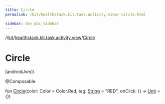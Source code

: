 ```yaml
---
title: Circle
permalink: /kit/healthstack.kit.task.activity.view/-circle.html

sidebar: dev_doc_sidebar
---
```

//[kit](../../index.html)/[healthstack.kit.task.activity.view](index.html)/[Circle](-circle.html)



# Circle



[androidJvm]\




@Composable



fun [Circle](-circle.html)(color: Color = Color.Red, tag: [String](https://kotlinlang.org/api/latest/jvm/stdlib/kotlin/-string/index.html) = &quot;RED&quot;, onClick: () -&gt; [Unit](https://kotlinlang.org/api/latest/jvm/stdlib/kotlin/-unit/index.html) = {})




